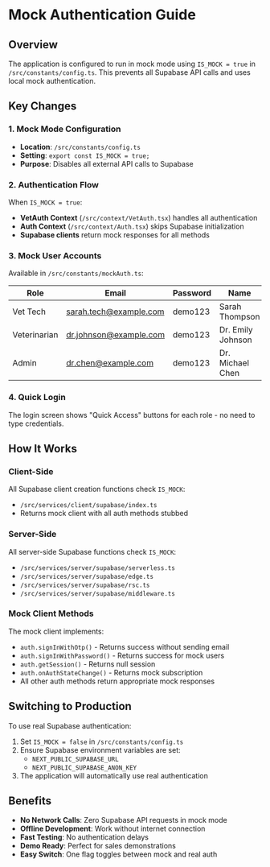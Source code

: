 # Mock Authentication Guide

## Overview
The application is configured to run in mock mode using `IS_MOCK = true` in `/src/constants/config.ts`. This prevents all Supabase API calls and uses local mock authentication.

## Key Changes

### 1. Mock Mode Configuration
- **Location**: `/src/constants/config.ts`
- **Setting**: `export const IS_MOCK = true;`
- **Purpose**: Disables all external API calls to Supabase

### 2. Authentication Flow
When `IS_MOCK = true`:
- **VetAuth Context** (`/src/context/VetAuth.tsx`) handles all authentication
- **Auth Context** (`/src/context/Auth.tsx`) skips Supabase initialization
- **Supabase clients** return mock responses for all methods

### 3. Mock User Accounts
Available in `/src/constants/mockAuth.ts`:

| Role | Email | Password | Name |
|------|-------|----------|------|
| Vet Tech | sarah.tech@example.com | demo123 | Sarah Thompson |
| Veterinarian | dr.johnson@example.com | demo123 | Dr. Emily Johnson |
| Admin | dr.chen@example.com | demo123 | Dr. Michael Chen |

### 4. Quick Login
The login screen shows "Quick Access" buttons for each role - no need to type credentials.

## How It Works

### Client-Side
All Supabase client creation functions check `IS_MOCK`:
- `/src/services/client/supabase/index.ts`
- Returns mock client with all auth methods stubbed

### Server-Side
All server-side Supabase functions check `IS_MOCK`:
- `/src/services/server/supabase/serverless.ts`
- `/src/services/server/supabase/edge.ts`
- `/src/services/server/supabase/rsc.ts`
- `/src/services/server/supabase/middleware.ts`

### Mock Client Methods
The mock client implements:
- `auth.signInWithOtp()` - Returns success without sending email
- `auth.signInWithPassword()` - Returns success for mock users
- `auth.getSession()` - Returns null session
- `auth.onAuthStateChange()` - Returns mock subscription
- All other auth methods return appropriate mock responses

## Switching to Production

To use real Supabase authentication:

1. Set `IS_MOCK = false` in `/src/constants/config.ts`
2. Ensure Supabase environment variables are set:
   - `NEXT_PUBLIC_SUPABASE_URL`
   - `NEXT_PUBLIC_SUPABASE_ANON_KEY`
3. The application will automatically use real authentication

## Benefits

- **No Network Calls**: Zero Supabase API requests in mock mode
- **Offline Development**: Work without internet connection
- **Fast Testing**: No authentication delays
- **Demo Ready**: Perfect for sales demonstrations
- **Easy Switch**: One flag toggles between mock and real auth